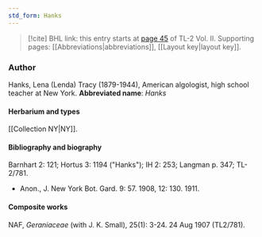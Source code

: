 ```yaml
---
std_form: Hanks
---
```


> [!cite] BHL link: this entry starts at [page 45](https://www.biodiversitylibrary.org/page/33068287) of TL-2 Vol. II.
> Supporting pages: [[Abbreviations|abbreviations]], [[Layout key|layout key]].

### Author

Hanks, Lena (Lenda) Tracy (1879-1944), American algologist, high school teacher at New York. 
**Abbreviated name**: *Hanks*

#### Herbarium and types

[[Collection NY|NY]].

#### Bibliography and biography

Barnhart 2: 121; Hortus 3: 1194 ("Hanks"); IH 2: 253; Langman p. 347; TL-2/781.
- Anon., J. New York Bot. Gard. 9: 57. 1908, 12: 130. 1911.

#### Composite works

NAF, *Geraniaceae* (with J. K. Small), 25(1): 3-24. 24 Aug 1907 (TL2/781).

